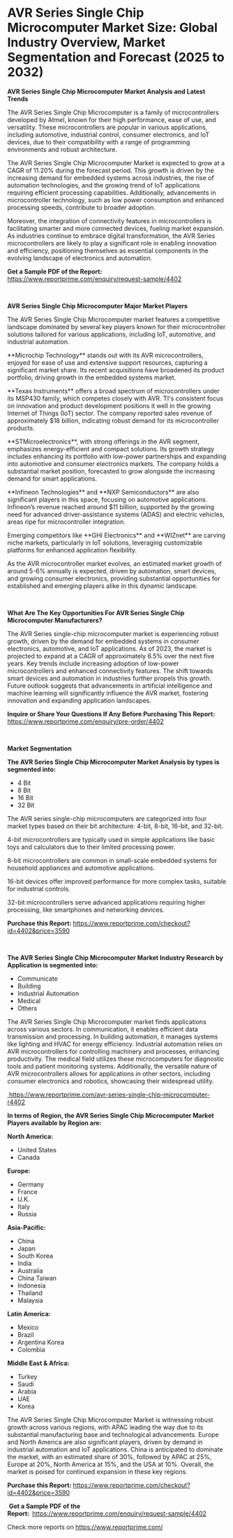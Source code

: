 <p><h1>AVR Series Single Chip Microcomputer Market Size: Global Industry Overview, Market Segmentation and Forecast (2025 to 2032)</h1></p><p><strong>AVR Series Single Chip Microcomputer Market Analysis and Latest Trends</strong></p>
<p><p>The AVR Series Single Chip Microcomputer is a family of microcontrollers developed by Atmel, known for their high performance, ease of use, and versatility. These microcontrollers are popular in various applications, including automotive, industrial control, consumer electronics, and IoT devices, due to their compatibility with a range of programming environments and robust architecture.</p><p>The AVR Series Single Chip Microcomputer Market is expected to grow at a CAGR of 11.20% during the forecast period. This growth is driven by the increasing demand for embedded systems across industries, the rise of automation technologies, and the growing trend of IoT applications requiring efficient processing capabilities. Additionally, advancements in microcontroller technology, such as low power consumption and enhanced processing speeds, contribute to broader adoption. </p><p>Moreover, the integration of connectivity features in microcontrollers is facilitating smarter and more connected devices, fueling market expansion. As industries continue to embrace digital transformation, the AVR Series microcontrollers are likely to play a significant role in enabling innovation and efficiency, positioning themselves as essential components in the evolving landscape of electronics and automation.</p></p>
<p><strong>Get a Sample PDF of the Report:&nbsp;</strong> <a href="https://www.reportprime.com/enquiry/request-sample/4402?utm_campaign=2230&utm_medium=2&utm_source=Github&utm_content=ia&utm_term=19032025&utm_id=avr-series-single-chip-microcomputer">https://www.reportprime.com/enquiry/request-sample/4402</a></p>
<p>&nbsp;</p>
<p><strong>AVR Series Single Chip Microcomputer Major Market Players</strong></p>
<p><p>The AVR Series Single Chip Microcomputer market features a competitive landscape dominated by several key players known for their microcontroller solutions tailored for various applications, including IoT, automotive, and industrial automation. </p><p>**Microchip Technology** stands out with its AVR microcontrollers, enjoyed for ease of use and extensive support resources, capturing a significant market share. Its recent acquisitions have broadened its product portfolio, driving growth in the embedded systems market.</p><p>**Texas Instruments** offers a broad spectrum of microcontrollers under its MSP430 family, which competes closely with AVR. TI's consistent focus on innovation and product development positions it well in the growing Internet of Things (IoT) sector. The company reported sales revenue of approximately $18 billion, indicating robust demand for its microcontroller products.</p><p>**STMicroelectronics**, with strong offerings in the AVR segment, emphasizes energy-efficient and compact solutions. Its growth strategy includes enhancing its portfolio with low-power partnerships and expanding into automotive and consumer electronics markets. The company holds a substantial market position, forecasted to grow alongside the increasing demand for smart applications.</p><p>**Infineon Technologies** and **NXP Semiconductors** are also significant players in this space, focusing on automotive applications. Infineon’s revenue reached around $11 billion, supported by the growing need for advanced driver-assistance systems (ADAS) and electric vehicles, areas ripe for microcontroller integration.</p><p>Emerging competitors like **GHI Electronics** and **WIZnet** are carving niche markets, particularly in IoT solutions, leveraging customizable platforms for enhanced application flexibility.</p><p>As the AVR microcontroller market evolves, an estimated market growth of around 5-6% annually is expected, driven by automation, smart devices, and growing consumer electronics, providing substantial opportunities for established and emerging players alike in this dynamic landscape.</p></p>
<p>&nbsp;</p>
<p><strong>What Are The Key Opportunities For AVR Series Single Chip Microcomputer Manufacturers?</strong></p>
<p><p>The AVR Series single-chip microcomputer market is experiencing robust growth, driven by the demand for embedded systems in consumer electronics, automotive, and IoT applications. As of 2023, the market is projected to expand at a CAGR of approximately 6.5% over the next five years. Key trends include increasing adoption of low-power microcontrollers and enhanced connectivity features. The shift towards smart devices and automation in industries further propels this growth. Future outlook suggests that advancements in artificial intelligence and machine learning will significantly influence the AVR market, fostering innovation and expanding application landscapes.</p></p>
<p><strong>Inquire or Share Your Questions If Any Before Purchasing This Report:</strong> <a href="https://www.reportprime.com/enquiry/pre-order/4402?utm_campaign=2230&utm_medium=2&utm_source=Github&utm_content=ia&utm_term=19032025&utm_id=avr-series-single-chip-microcomputer">https://www.reportprime.com/enquiry/pre-order/4402</a></p>
<p>&nbsp;</p>
<p><strong>Market Segmentation</strong></p>
<p><strong>The AVR Series Single Chip Microcomputer Market Analysis by types is segmented into:</strong></p>
<p><ul><li>4 Bit</li><li>8 Bit</li><li>16 Bit</li><li>32 Bit</li></ul></p>
<p><p>The AVR series single-chip microcomputers are categorized into four market types based on their bit architecture: 4-bit, 8-bit, 16-bit, and 32-bit. </p><p>4-bit microcontrollers are typically used in simple applications like basic toys and calculators due to their limited processing power. </p><p>8-bit microcontrollers are common in small-scale embedded systems for household appliances and automotive applications. </p><p>16-bit devices offer improved performance for more complex tasks, suitable for industrial controls. </p><p>32-bit microcontrollers serve advanced applications requiring higher processing, like smartphones and networking devices. </p></p>
<p><strong>Purchase this Report:&nbsp;</strong><a href="https://www.reportprime.com/checkout?id=4402&price=3590&utm_campaign=2230&utm_medium=2&utm_source=Github&utm_content=ia&utm_term=19032025&utm_id=avr-series-single-chip-microcomputer">https://www.reportprime.com/checkout?id=4402&price=3590</a></p>
<p>&nbsp;</p>
<p><strong>The AVR Series Single Chip Microcomputer Market Industry Research by Application is segmented into:</strong></p>
<p><ul><li>Communicate</li><li>Building</li><li>Industrial Automation</li><li>Medical</li><li>Others</li></ul></p>
<p><p>The AVR Series Single Chip Microcomputer market finds applications across various sectors. In communication, it enables efficient data transmission and processing. In building automation, it manages systems like lighting and HVAC for energy efficiency. Industrial automation relies on AVR microcontrollers for controlling machinery and processes, enhancing productivity. The medical field utilizes these microcomputers for diagnostic tools and patient monitoring systems. Additionally, the versatile nature of AVR microcontrollers allows for applications in other sectors, including consumer electronics and robotics, showcasing their widespread utility.</p></p>
<p><a href="https://www.reportprime.com/avr-series-single-chip-microcomputer-r4402?utm_campaign=2230&utm_medium=2&utm_source=Github&utm_content=ia&utm_term=19032025&utm_id=avr-series-single-chip-microcomputer">&nbsp;https://www.reportprime.com/avr-series-single-chip-microcomputer-r4402</a></p>
<p><strong>In terms of Region, the AVR Series Single Chip Microcomputer Market Players available by Region are:</strong></p>
<p>
    <p> <strong> North America: </strong>
        <ul>
            <li>United States</li>
            <li>Canada</li>
        </ul>
        </p> 
    <p> <strong> Europe: </strong>
        <ul>
            <li>Germany</li>
            <li>France</li>
            <li>U.K.</li>
            <li>Italy</li>
            <li>Russia</li>
        </ul>
        </p> 
    <p> <strong> Asia-Pacific: </strong>
        <ul>
            <li>China</li>
            <li>Japan</li>
            <li>South Korea</li>
            <li>India</li>
            <li>Australia</li>
            <li>China Taiwan</li>
            <li>Indonesia</li>
            <li>Thailand</li>
            <li>Malaysia</li>
        </ul>
        </p> 
    <p> <strong> Latin America: </strong>
        <ul>
            <li>Mexico</li>
            <li>Brazil</li>
            <li>Argentina Korea</li>
            <li>Colombia</li>
        </ul>
        </p> 
    <p> <strong> Middle East & Africa: </strong>
        <ul>
            <li>Turkey</li>
            <li>Saudi</li>
            <li>Arabia</li>
            <li>UAE</li>
            <li>Korea</li>
        </ul>
    </p>
    </p>
<p><p>The AVR Series Single Chip Microcomputer Market is witnessing robust growth across various regions, with APAC leading the way due to its substantial manufacturing base and technological advancements. Europe and North America are also significant players, driven by demand in industrial automation and IoT applications. China is anticipated to dominate the market, with an estimated share of 30%, followed by APAC at 25%, Europe at 20%, North America at 15%, and the USA at 10%. Overall, the market is poised for continued expansion in these key regions.</p></p>
<p><strong>Purchase this Report: </strong><a href="https://www.reportprime.com/checkout?id=4402&price=3590&utm_campaign=2230&utm_medium=2&utm_source=Github&utm_content=ia&utm_term=19032025&utm_id=avr-series-single-chip-microcomputer">https://www.reportprime.com/checkout?id=4402&price=3590</a></p>
<p>&nbsp;<strong>Get a Sample PDF of the Report:&nbsp;&nbsp;</strong><a href="https://www.reportprime.com/enquiry/request-sample/4402?utm_campaign=2230&utm_medium=2&utm_source=Github&utm_content=ia&utm_term=19032025&utm_id=avr-series-single-chip-microcomputer">https://www.reportprime.com/enquiry/request-sample/4402</a></p>
<p><strong></strong></p>
<p>Check more reports on <a href="https://www.reportprime.com/?utm_campaign=2230&utm_medium=2&utm_source=Github&utm_content=ia&utm_term=19032025&utm_id=avr-series-single-chip-microcomputer">https://www.reportprime.com/</a></p>